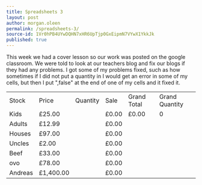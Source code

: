 ```yaml
---
title: Spreadsheets 3
layout: post
author: morgan.oleen
permalink: /spreadsheets-3/
source-id: 1Vr0hPB4UYwDQHN7xHR6UpTjp0GxEipmN7VYwX1YkkJk
published: true
---
```

This week we had a cover lesson so our work was posted on the google classroom. We were told to look at our teachers blog and fix our blogs if they had any problems. I got some of my problems fixed, such as how sometimes if I did not put a quantity in I would get an error in some of my cells, but then I put ",false" at the end of one of my cells and it fixed it.

<table>
  <tr>
    <td>Stock</td>
    <td>Price</td>
    <td>Quantity</td>
    <td>Sale</td>
    <td>Grand Total</td>
    <td>Grand Quantity</td>
  </tr>
  <tr>
    <td>Kids</td>
    <td>£25.00</td>
    <td></td>
    <td>£0.00</td>
    <td>£0.00</td>
    <td>0</td>
  </tr>
  <tr>
    <td>Adults</td>
    <td>£12.99</td>
    <td></td>
    <td>£0.00</td>
    <td></td>
    <td></td>
  </tr>
  <tr>
    <td>Houses</td>
    <td>£97.00</td>
    <td></td>
    <td>£0.00</td>
    <td></td>
    <td></td>
  </tr>
  <tr>
    <td>Uncles</td>
    <td>£2.00</td>
    <td></td>
    <td>£0.00</td>
    <td></td>
    <td></td>
  </tr>
  <tr>
    <td>Beef</td>
    <td>£33.00</td>
    <td></td>
    <td>£0.00</td>
    <td></td>
    <td></td>
  </tr>
  <tr>
    <td>ovo</td>
    <td>£78.00</td>
    <td></td>
    <td>£0.00</td>
    <td></td>
    <td></td>
  </tr>
  <tr>
    <td>Andreas</td>
    <td>£1,400.00</td>
    <td></td>
    <td>£0.00</td>
    <td></td>
    <td></td>
  </tr>
</table>


